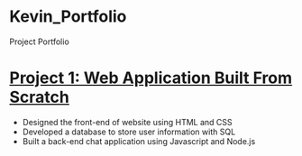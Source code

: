 # Kevin_Portfolio
Project Portfolio

# [Project 1: Web Application Built From Scratch](https://github.com/swimkevin/SwimChats)
* Designed the front-end of website using HTML and CSS
* Developed a database to store user information with SQL
* Built a back-end chat application using Javascript and Node.js

